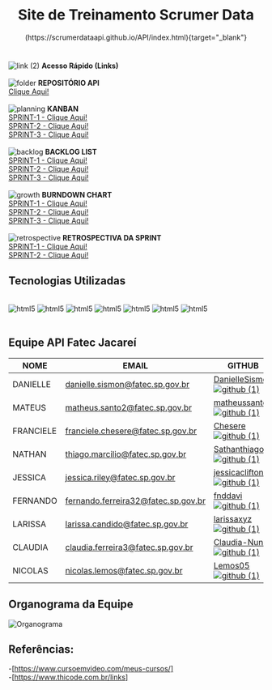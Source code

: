 <h1 align='center'> Site de Treinamento Scrumer Data  </h1>
<p align='center'>(https://scrumerdataapi.github.io/API/index.html){target="_blank"} </p>
<h1></h1>


![link (2)](https://user-images.githubusercontent.com/104475381/235953049-06c546c1-aa57-42f2-b8db-0ba5237a5ec4.png) **Acesso Rápido (Links)**
<br>
<br>
![folder](https://user-images.githubusercontent.com/104475381/235959141-faaeb1c6-25a9-4545-a1f4-41832e8f0fc5.png)
**REPOSITÓRIO API**
<br>
[Clique Aqui!](https://github.com/ScrumerDataAPI/API)
<br>
<br>
![planning](https://user-images.githubusercontent.com/104475381/235958977-c923e4b1-8a20-4863-9344-0c86ce84caef.png)
 **KANBAN**
 <br>
[SPRINT-1 - Clique Aqui!](https://github.com/users/ScrumerDataAPI/projects/8/views/2)
<br>
[SPRINT-2 - Clique Aqui!](https://github.com/users/ScrumerDataAPI/projects/9/views/2)
<br>
[SPRINT-3 - Clique Aqui!](https://github.com/users/ScrumerDataAPI/projects/12/views/4)
<br>
<br>
![backlog](https://user-images.githubusercontent.com/104475381/235958941-ed63f4ab-3d47-4ecd-83f7-e9d889e1b38c.png)
**BACKLOG LIST**
<br>
[SPRINT-1 - Clique Aqui!](https://github.com/users/ScrumerDataAPI/projects/8)
<br>
[SPRINT-2 - Clique Aqui!](https://github.com/users/ScrumerDataAPI/projects/9)
<br>
[SPRINT-3 - Clique Aqui!](https://github.com/users/ScrumerDataAPI/projects/12/views/4)
<br>
<br>
![growth](https://user-images.githubusercontent.com/104475381/235959262-d2c25637-4372-43b9-bcd2-94c357c23c8c.png)
  **BURNDOWN CHART**
 <br>
[SPRINT-1 - Clique Aqui!](https://andreyluiz.com/burn-it-down/#/sprint/h3k7jtz7)
<br>
[SPRINT-2 - Clique Aqui!](https://andreyluiz.com/burn-it-down/#/sprint/eje8tf3)
<br>
[SPRINT-3 - Clique Aqui!](#)
<br>
<br>
![retrospective](https://user-images.githubusercontent.com/127904356/236079834-57bccb67-8829-4f1e-ac8c-d126694d3138.png)
**RETROSPECTIVA DA SPRINT**
 <br>
[SPRINT-1 - Clique Aqui!](https://github.com/ScrumerDataAPI/API/blob/main/Documentos%20e%20Controles/SPRINT%20RETROSPECTIVE%20%2301.pdf)
<br>
[SPRINT-2 - Clique Aqui!](https://github.com/ScrumerDataAPI/API/blob/main/Documentos%20e%20Controles/SPRINT%20RETROSPECTIVE%20%2301.pdf)
<br>

## Tecnologias Utilizadas

<div style="display: inline_block"><br>
    <img alignm alt= "html5" src="https://img.shields.io/badge/HTML5-E34F26?style=for-the-badge&logo=html5&logoColor=white"/>
    <img alignm alt= "html5" src="https://img.shields.io/badge/JavaScript-F7DF1E?style=for-the-badge&logo=javascript&logoColor=black"/>
    <img alignm alt= "html5" src="https://img.shields.io/badge/CSS3-1572B6?style=for-the-badge&logo=css3&logoColor=white"/>
    <img alignm alt= "html5" src="https://img.shields.io/badge/Markdown-000000?style=for-the-badge&logo=markdown&logoColor=white"/>
    <img alignm alt= "html5" src="https://img.shields.io/badge/Figma-F24E1E?style=for-the-badge&logo=figma&logoColor=white"/>
    <img alignm alt= "html5" src="https://img.shields.io/badge/gimp-5C5543?style=for-the-badge&logo=gimp&logoColor=white"/>
    <img alignm alt= "html5" src="https://img.shields.io/badge/GIT-E44C30?style=for-the-badge&logo=git&logoColor=white"/>
        </div><br>


## Equipe API Fatec Jacareí

NOME	|	EMAIL	|	GITHUB	|	CARGO
---	|	---	|	---	|	---
DANIELLE	|	danielle.sismon@fatec.sp.gov.br	|	[DanielleSismon![github (1)](https://user-images.githubusercontent.com/127904356/227741763-25763db0-8564-428d-a08e-2653b53a733e.png)](https://github.com/DanielleSismon)	|	PO
MATEUS	|	matheus.santo2@fatec.sp.gov.br	|	[matheussanto2![github (1)](https://user-images.githubusercontent.com/127904356/227741763-25763db0-8564-428d-a08e-2653b53a733e.png)](https://github.com/matheussanto2)	|	Master Scrum
FRANCIELE	|	franciele.chesere@fatec.sp.gov.br	|	[Chesere![github (1)](https://user-images.githubusercontent.com/127904356/227741763-25763db0-8564-428d-a08e-2653b53a733e.png)](https://github.com/ChesereF)|	Tem Dev
NATHAN	|	thiago.marcilio@fatec.sp.gov.br	|	[Sathanthiago![github (1)](https://user-images.githubusercontent.com/127904356/227741763-25763db0-8564-428d-a08e-2653b53a733e.png)](https://github.com/Sathanthiago)	|	Tem Dev
JESSICA	|	jessica.riley@fatec.sp.gov.br	|	[jessicaclifton![github (1)](https://user-images.githubusercontent.com/127904356/227741763-25763db0-8564-428d-a08e-2653b53a733e.png)](https://github.com/jessicaclifton)	|	Tem Dev
FERNANDO	|	fernando.ferreira32@fatec.sp.gov.br	|	[fnddavi![github (1)](https://user-images.githubusercontent.com/127904356/227741763-25763db0-8564-428d-a08e-2653b53a733e.png)](https://github.com/fnddavi)	|	Tem Dev
LARISSA	|	larissa.candido@fatec.sp.gov.br	|	[larissaxyz![github (1)](https://user-images.githubusercontent.com/127904356/227741763-25763db0-8564-428d-a08e-2653b53a733e.png)](https://github.com/larissaxyz)	|	Tem Dev
CLAUDIA	|	claudia.ferreira3@fatec.sp.gov.br	|	[Claudia-Nunes![github (1)](https://user-images.githubusercontent.com/127904356/227741763-25763db0-8564-428d-a08e-2653b53a733e.png)](https://github.com/Claudia-Nunes)|	Tem Dev
NICOLAS	|	nicolas.lemos@fatec.sp.gov.br	|	[Lemos05![github (1)](https://user-images.githubusercontent.com/127904356/227741763-25763db0-8564-428d-a08e-2653b53a733e.png)](https://github.com/Lemos05)	|	Tem Dev

## Organograma da Equipe

![Organograma](https://user-images.githubusercontent.com/104475381/231306611-1bb7ef33-0d05-4ad9-93c6-4e55073b3b6b.jpg)

## Referências:

-[https://www.cursoemvideo.com/meus-cursos/]<br>
-[https://www.thicode.com.br/links]
